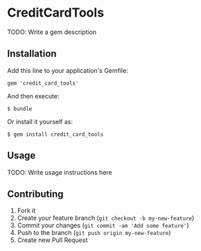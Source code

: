 # CreditCardTools

TODO: Write a gem description

## Installation

Add this line to your application's Gemfile:

    gem 'credit_card_tools'

And then execute:

    $ bundle

Or install it yourself as:

    $ gem install credit_card_tools

## Usage

TODO: Write usage instructions here

## Contributing

1. Fork it
2. Create your feature branch (`git checkout -b my-new-feature`)
3. Commit your changes (`git commit -am 'Add some feature'`)
4. Push to the branch (`git push origin my-new-feature`)
5. Create new Pull Request
